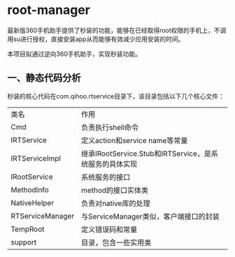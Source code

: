 # root-manager
最新版360手机助手提供了秒装的功能，能够在已经取得root权限的手机上，不调用su进行授权，直接安装app从而能够有效减少应用安装的时间。

本项目拟通过逆向360手机助手，实现秒装功能。

## 一、静态代码分析
秒装的核心代码在com.qihoo.rtservice目录下，该目录包括以下几个核心文件：
<table>
<tr>
<td>类名</td> <td>作用</td>
</tr>
<tr>
<td>Cmd</td> <td>负责执行shell命令</td>
</tr>
<tr>
<td>IRTService</td> <td>定义action和service name等常量</td>
</tr>
<tr>
<td>IRTServiceImpl</td> <td>继承IRootService.Stub和IRTService，是系统服务的具体实现</td>
</tr>
<tr>
<td>IRootService</td> <td>系统服务的接口</td>
</tr>
<tr>
<td>MethodInfo</td> <td>method的接口实体类</td>
</tr>
<tr>
<td>NativeHelper</td> <td>负责对native库的处理</td>
</tr>
<tr>
<td>RTServiceManager</td> <td>与ServiceManager类似，客户端接口的封装</td>
</tr>
<tr>
<td>TempRoot</td> <td>定义错误码和常量</td>
</tr>
<tr>
<td>support</td> <td>目录，包含一些实用类</td>
</tr>
</table>